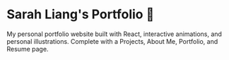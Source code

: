 # Sarah Liang's Portfolio 🪷
My personal portfolio website built with React, interactive animations, and personal illustrations. Complete with a Projects, About Me, Portfolio, and Resume page.
